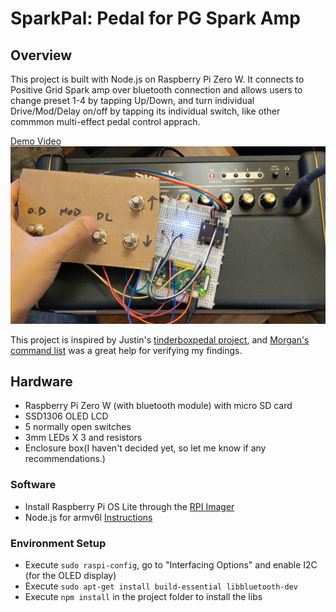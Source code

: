 # SparkPal: Pedal for PG Spark Amp

## Overview

This project is built with Node.js on Raspberry Pi Zero W. It connects to Positive Grid Spark amp over bluetooth connection and allows users to change preset 1-4 by tapping Up/Down, and turn individual Drive/Mod/Delay on/off by tapping its individual switch, like other commmon multi-effect pedal control apprach.

[Demo Video](https://www.youtube.com/watch?v=vtwOtqVu9dQ)
![Demo image](/assets/demo_1.jpg?raw=true "Fun Time")

This project is inspired by Justin's [tinderboxpedal project](https://github.com/jrnelson90/tinderboxpedal), and [Morgan's command list](https://blog.studioblip.com/guitar/amps/spark/footpedalV1) was a great help for verifying my findings. 

## Hardware
* Raspberry Pi Zero W (with bluetooth module) with micro SD card
* SSD1306 OLED LCD
* 5 normally open switches
* 3mm LEDs X 3 and resistors 
* Enclosure box(I haven't decided yet, so let me know if any recommendations.)

### Software
* Install Raspberry Pi OS Lite through the [RPI Imager](https://www.raspberrypi.org/software/)
* Node.js for armv6l [Instructions](https://www.thepolyglotdeveloper.com/2018/03/install-nodejs-raspberry-pi-zero-w-nodesource/)


### Environment Setup
* Execute `sudo raspi-config`, go to "Interfacing Options" and enable I2C (for the OLED display)
* Execute `sudo apt-get install build-essential libbluetooth-dev`
* Execute `npm install` in the project folder to install the libs
